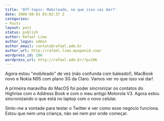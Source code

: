 ```yaml
---
title: 'Off-topic: Mobileado, no que isso vai dar?'
date: 2008-08-01 03:02:37 Z
categories:
- Posts
layout: post
status: publish
author: Rafael Lima
author_login: admin
author_email: contato@rafael.adm.br
author_url: http://rafael.lima.myopenid.com/
wordpress_id: 206
wordpress_url: http://rafael.adm.br/?p=206
---
```


Agora estou "mobileado" de vez (n&atilde;o confunda com baleado!), MacBook novo e Nokia N95 com plano 3G da Claro. Vamos ver no que isso vai dar!

A primeira maravilha do MacOS foi poder sincronizar os contatos do Highrise com o Address Book e com o meu antigo Motorola V3. Agora estou sincronizando o que est&aacute; no laptop com o novo celular.

Sinto-me a vontade para testar o Twitter e ver como esse neg&oacute;cio funciona. Estou que nem uma crian&ccedil;a, n&atilde;o sei nem por onde come&ccedil;ar.
